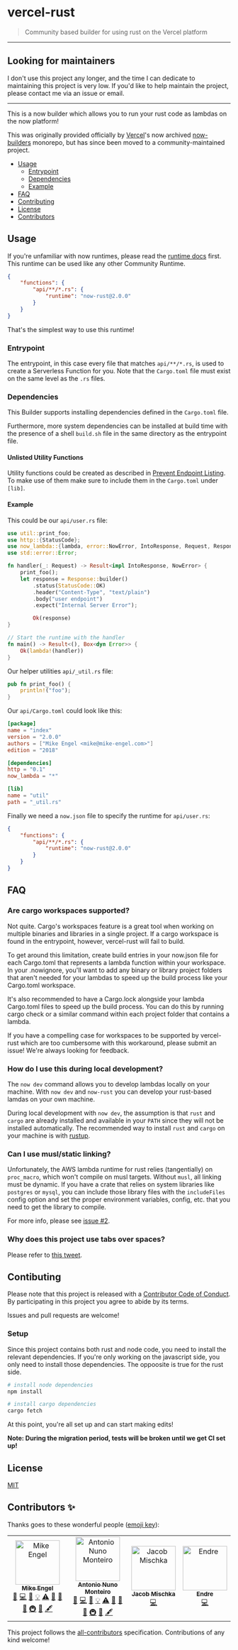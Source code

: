 # vercel-rust

> Community based builder for using rust on the Vercel platform

---

## Looking for maintainers

I don't use this project any longer, and the time I can dedicate to maintaining this project is very low. If you'd like to help maintain the project, please contact me via an issue or email.

---

This is a now builder which allows you to run your rust code as lambdas on the now platform!

This was originally provided officially by [Vercel](https://vercel.com)'s now archived [now-builders](https://github.com/vercel/now-builders) monorepo, but has since been moved to a community-maintained project.

- [Usage](#usage)
  - [Entrypoint](#entrypoint)
  - [Dependencies](#dependencies)
  - [Example](#example)
- [FAQ](#faq)
- [Contributing](#contributing)
- [License](#license)
- [Contributors](#contributors-)

## Usage

If you're unfamiliar with now runtimes, please read the [runtime docs](https://vercel.com/docs/runtimes) first. This runtime can be used like any other Community Runtime.

```json
{
	"functions": {
		"api/**/*.rs": {
			"runtime": "now-rust@2.0.0"
		}
	}
}
```

That's the simplest way to use this runtime!

### Entrypoint

The entrypoint, in this case every file that matches `api/**/*.rs`, is used to create a Serverless Function for you. Note that the `Cargo.toml` file must exist on the same level as the `.rs` files.

### Dependencies

This Builder supports installing dependencies defined in the `Cargo.toml` file.

Furthermore, more system dependencies can be installed at build time with the presence of a shell `build.sh` file in the same directory as the entrypoint file.

#### Unlisted Utility Functions

Utility functions could be created as described in [Prevent Endpoint Listing](https://zeit.co/docs/v2/serverless-functions/introduction#prevent-endpoint-listing).
To make use of them make sure to include them in the `Cargo.toml` under `[lib]`.

#### Example

This could be our `api/user.rs` file:

```rust
use util::print_foo;
use http::{StatusCode};
use now_lambda::{lambda, error::NowError, IntoResponse, Request, Response};
use std::error::Error;

fn handler(_: Request) -> Result<impl IntoResponse, NowError> {
	print_foo();
	let response = Response::builder()
		.status(StatusCode::OK)
		.header("Content-Type", "text/plain")
		.body("user endpoint")
		.expect("Internal Server Error");

		Ok(response)
}

// Start the runtime with the handler
fn main() -> Result<(), Box<dyn Error>> {
	Ok(lambda!(handler))
}
```

Our helper utilities `api/_util.rs` file:

```rust
pub fn print_foo() {
	println!("foo");
}
```

Our `api/Cargo.toml` could look like this:

```toml
[package]
name = "index"
version = "2.0.0"
authors = ["Mike Engel <mike@mike-engel.com>"]
edition = "2018"

[dependencies]
http = "0.1"
now_lambda = "*"

[lib]
name = "util"
path = "_util.rs"
```

Finally we need a `now.json` file to specify the runtime for `api/user.rs`:

```json
{
	"functions": {
		"api/**/*.rs": {
			"runtime": "now-rust@2.0.0"
		}
	}
}
```

## FAQ

### Are cargo workspaces supported?

Not quite. Cargo's workspaces feature is a great tool when working on multiple binaries and libraries in a single project. If a cargo workspace is found in the entrypoint, however, vercel-rust will fail to build.

To get around this limitation, create build entries in your now.json file for each Cargo.toml that represents a lambda function within your workspace. In your .nowignore, you'll want to add any binary or library project folders that aren't needed for your lambdas to speed up the build process like your Cargo.toml workspace.

It's also recommended to have a Cargo.lock alongside your lambda Cargo.toml files to speed up the build process. You can do this by running cargo check or a similar command within each project folder that contains a lambda.

If you have a compelling case for workspaces to be supported by vercel-rust which are too cumbersome with this workaround, please submit an issue! We're always looking for feedback.

### How do I use this during local development?

The `now dev` command allows you to develop lambdas locally on your machine. With `now dev` and `now-rust` you can develop your rust-based lamdas on your own machine.

During local development with `now dev`, the assumption is that `rust` and `cargo` are already installed and available in your `PATH` since they will not be installed automatically. The recommended way to install `rust` and `cargo` on your machine is with [rustup](https://rustup.rs).

### Can I use musl/static linking?

Unfortunately, the AWS lambda runtime for rust relies (tangentially) on `proc_macro`, which won't compile on musl targets. Without `musl`, all linking must be dynamic. If you have a crate that relies on system libraries like `postgres` or `mysql`, you can include those library files with the `includeFiles` config option and set the proper environment variables, config, etc. that you need to get the library to compile.

For more info, please see [issue #2](https://github.com/mike-engel/now-rust/issues/2).

### Why does this project use tabs over spaces?

Please refer to [this tweet](https://twitter.com/devdevcharlie/status/1146571021564043264).

## Contibuting

Please note that this project is released with a [Contributor Code of Conduct](CODE_OF_CONDUCT.md). By participating in this project you agree to abide by its terms.

Issues and pull requests are welcome!

### Setup

Since this project contains both rust and node code, you need to install the relevant dependencies. If you're only working on the javascript side, you only need to install those dependencies. The oppoosite is true for the rust side.

```sh
# install node dependencies
npm install

# install cargo dependencies
cargo fetch
```

At this point, you're all set up and can start making edits!

**Note: During the migration period, tests will be broken until we get CI set up!**

## License

[MIT](LICENSE.md)

## Contributors ✨

Thanks goes to these wonderful people ([emoji key](https://allcontributors.org/docs/en/emoji-key)):

<!-- ALL-CONTRIBUTORS-LIST:START - Do not remove or modify this section -->
<!-- prettier-ignore -->
<table>
  <tr>
    <td align="center"><a href="https://www.mike-engel.com"><img src="https://avatars0.githubusercontent.com/u/464447?v=4" width="100px;" alt="Mike Engel"/><br /><sub><b>Mike Engel</b></sub></a><br /><a href="#question-mike-engel" title="Answering Questions">💬</a> <a href="https://github.com/Mike Engel <mike@mike-engel.com>/now-rust/commits?author=mike-engel" title="Code">💻</a> <a href="https://github.com/Mike Engel <mike@mike-engel.com>/now-rust/commits?author=mike-engel" title="Documentation">📖</a> <a href="#example-mike-engel" title="Examples">💡</a> <a href="https://github.com/Mike Engel <mike@mike-engel.com>/now-rust/commits?author=mike-engel" title="Tests">⚠️</a> <a href="#review-mike-engel" title="Reviewed Pull Requests">👀</a> <a href="#maintenance-mike-engel" title="Maintenance">🚧</a> <a href="#design-mike-engel" title="Design">🎨</a> <a href="#infra-mike-engel" title="Infrastructure (Hosting, Build-Tools, etc)">🚇</a> <a href="#ideas-mike-engel" title="Ideas, Planning, & Feedback">🤔</a> <a href="#content-mike-engel" title="Content">🖋</a></td>
    <td align="center"><a href="https://twitter.com/_anmonteiro"><img src="https://avatars2.githubusercontent.com/u/661909?v=4" width="100px;" alt="Antonio Nuno Monteiro"/><br /><sub><b>Antonio Nuno Monteiro</b></sub></a><br /><a href="#question-anmonteiro" title="Answering Questions">💬</a> <a href="https://github.com/Mike Engel <mike@mike-engel.com>/now-rust/commits?author=anmonteiro" title="Code">💻</a> <a href="https://github.com/Mike Engel <mike@mike-engel.com>/now-rust/commits?author=anmonteiro" title="Documentation">📖</a> <a href="#example-anmonteiro" title="Examples">💡</a> <a href="https://github.com/Mike Engel <mike@mike-engel.com>/now-rust/commits?author=anmonteiro" title="Tests">⚠️</a> <a href="#review-anmonteiro" title="Reviewed Pull Requests">👀</a> <a href="#maintenance-anmonteiro" title="Maintenance">🚧</a> <a href="#design-anmonteiro" title="Design">🎨</a> <a href="#infra-anmonteiro" title="Infrastructure (Hosting, Build-Tools, etc)">🚇</a> <a href="#ideas-anmonteiro" title="Ideas, Planning, & Feedback">🤔</a> <a href="#content-anmonteiro" title="Content">🖋</a></td>
    <td align="center"><a href="https://www.mischka.me"><img src="https://avatars1.githubusercontent.com/u/3939997?v=4" width="100px;" alt="Jacob Mischka"/><br /><sub><b>Jacob Mischka</b></sub></a><br /><a href="https://github.com/Mike Engel <mike@mike-engel.com>/now-rust/commits?author=jacobmischka" title="Code">💻</a></td>
    <td align="center"><a href="https://github.com/ekadas"><img src="https://avatars2.githubusercontent.com/u/5711406?v=4" width="100px;" alt="Endre"/><br /><sub><b>Endre</b></sub></a><br /><a href="https://github.com/Mike Engel <mike@mike-engel.com>/now-rust/commits?author=ekadas" title="Code">💻</a></td>
  </tr>
</table>

<!-- ALL-CONTRIBUTORS-LIST:END -->

This project follows the [all-contributors](https://github.com/all-contributors/all-contributors) specification. Contributions of any kind welcome!
